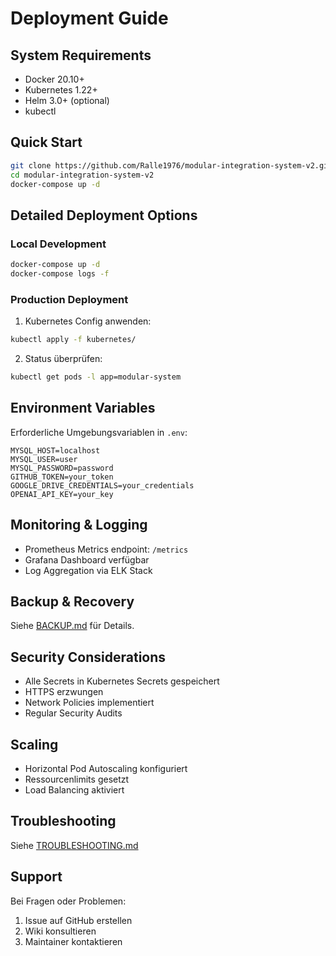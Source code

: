 # Deployment Guide

## System Requirements

- Docker 20.10+
- Kubernetes 1.22+
- Helm 3.0+ (optional)
- kubectl

## Quick Start

```bash
git clone https://github.com/Ralle1976/modular-integration-system-v2.git
cd modular-integration-system-v2
docker-compose up -d
```

## Detailed Deployment Options

### Local Development
```bash
docker-compose up -d
docker-compose logs -f
```

### Production Deployment

1. Kubernetes Config anwenden:
```bash
kubectl apply -f kubernetes/
```

2. Status überprüfen:
```bash
kubectl get pods -l app=modular-system
```

## Environment Variables

Erforderliche Umgebungsvariablen in `.env`:

```env
MYSQL_HOST=localhost
MYSQL_USER=user
MYSQL_PASSWORD=password
GITHUB_TOKEN=your_token
GOOGLE_DRIVE_CREDENTIALS=your_credentials
OPENAI_API_KEY=your_key
```

## Monitoring & Logging

- Prometheus Metrics endpoint: `/metrics`
- Grafana Dashboard verfügbar
- Log Aggregation via ELK Stack

## Backup & Recovery

Siehe [BACKUP.md](./BACKUP.md) für Details.

## Security Considerations

- Alle Secrets in Kubernetes Secrets gespeichert
- HTTPS erzwungen
- Network Policies implementiert
- Regular Security Audits

## Scaling

- Horizontal Pod Autoscaling konfiguriert
- Ressourcenlimits gesetzt
- Load Balancing aktiviert

## Troubleshooting

Siehe [TROUBLESHOOTING.md](./TROUBLESHOOTING.md)

## Support

Bei Fragen oder Problemen:
1. Issue auf GitHub erstellen
2. Wiki konsultieren
3. Maintainer kontaktieren